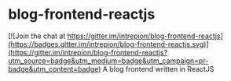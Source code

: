 # blog-frontend-reactjs

[![Join the chat at https://gitter.im/intrepion/blog-frontend-reactjs](https://badges.gitter.im/intrepion/blog-frontend-reactjs.svg)](https://gitter.im/intrepion/blog-frontend-reactjs?utm_source=badge&utm_medium=badge&utm_campaign=pr-badge&utm_content=badge)
A blog frontend written in ReactJS
